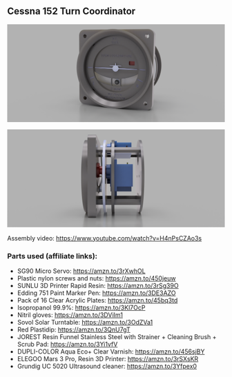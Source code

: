 ## Cessna 152 Turn Coordinator

![Turn Coordinator Front](./turnCoordinatorFront.png)

![Turn Coordinator Side](./turnCoordinatorSide.png)

Assembly video: https://www.youtube.com/watch?v=H4nPsCZAo3s

### Parts used (affiliate links):
* SG90 Micro Servo: https://amzn.to/3rXwhOL
* Plastic nylon screws and nuts: https://amzn.to/450jeuw
* SUNLU 3D Printer Rapid Resin: https://amzn.to/3rSg39O
* Edding 751 Paint Marker Pen: https://amzn.to/3DE3AZO
* Pack of 16 Clear Acrylic Plates: https://amzn.to/45bq3td
* Isopropanol 99.9%: https://amzn.to/3Kl7OcP
* Nitril gloves: https://amzn.to/3DViIm1
* Sovol Solar Turntable: https://amzn.to/3OdZVa1
* Red Plastidip: https://amzn.to/3QnU7gT
* JOREST Resin Funnel Stainless Steel with Strainer + Cleaning Brush + Scrub Pad: https://amzn.to/3Yi1vfV
* DUPLI-COLOR Aqua Eco+ Clear Varnish: https://amzn.to/456sjBY
* ELEGOO Mars 3 Pro, Resin 3D Printer: https://amzn.to/3rSXsKR
* Grundig UC 5020 Ultrasound cleaner: https://amzn.to/3Yfpex0